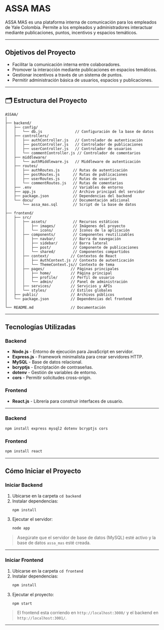 # ASSA MAS

ASSA MAS es una plataforma interna de comunicación para los empleados de Yale Colombia. Permite a los empleados y administradores interactuar mediante publicaciones, puntos, incentivos y espacios temáticos.

---

## Objetivos del Proyecto

- Facilitar la comunicación interna entre colaboradores.
- Promover la interacción mediante publicaciones en espacios temáticos.
- Gestionar incentivos a través de un sistema de puntos.
- Permitir administración básica de usuarios, espacios y publicaciones.

---
## 🗂️ Estructura del Proyecto

```plaintext
ASSAA/
│
├── backend/
│   ├── config/
│   │   └── db.js               // Configuración de la base de datos
│   ├── controllers/
│   │   ├── authController.js   // Controlador de autenticación
│   │   ├── postController.js   // Controlador de publicaciones
│   │   ├── userController.js   // Controlador de usuarios
│   │   └── commentController.js // Controlador de comentarios
│   ├── middleware/
│   │   └── authMiddleware.js   // Middleware de autenticación
│   ├── routes/
│   │   ├── authRoutes.js      // Rutas de autenticación
│   │   ├── postRoutes.js      // Rutas de publicaciones
│   │   ├── userRoutes.js      // Rutas de usuarios
│   │   └── commentRoutes.js   // Rutas de comentarios
│   ├── .env                   // Variables de entorno
│   ├── app.js                 // Archivo principal del servidor
│   ├── package.json           // Dependencias del backend
│   └── docu/                  // Documentación adicional
│       └── assa_mas.sql       // Script de la base de datos
│
├── frontend/
│   ├── src/
│   │   ├── assets/            // Recursos estáticos
│   │   │   ├── images/        // Imágenes del proyecto
│   │   │   └── icons/         // Iconos de la aplicación
│   │   ├── components/        // Componentes reutilizables
│   │   │   ├── navbar/        // Barra de navegación
│   │   │   ├── sidebar/       // Barra lateral
│   │   │   ├── post/          // Componente de publicaciones
│   │   │   └── shared/        // Componentes compartidos
│   │   ├── context/          // Contextos de React
│   │   │   ├── AuthContext.js // Contexto de autenticación
│   │   │   └── ThemeContext.js// Contexto de tema
│   │   ├── pages/            // Páginas principales
│   │   │   ├── home/         // Página principal
│   │   │   ├── profile/      // Perfil de usuario
│   │   │   └── admin/        // Panel de administración
│   │   ├── services/         // Servicios y APIs
│   │   └── styles/           // Estilos globales
│   ├── public/               // Archivos públicos
│   └── package.json          // Dependencias del frontend
│
└── README.md                 // Documentación 
```
---

## Tecnologías Utilizadas

### Backend
- **Node.js** - Entorno de ejecución para JavaScript en servidor.
- **Express.js** - Framework minimalista para crear servidores HTTP.
- **MySQL** - Base de datos relacional.
- **bcryptjs** - Encriptación de contraseñas.
- **dotenv** - Gestión de variables de entorno.
- **cors** - Permitir solicitudes cross-origin.

### Frontend
- **React.js** - Librería para construir interfaces de usuario.
---

### Backend
```bash
npm install express mysql2 dotenv bcryptjs cors
```

### Frontend
```bash
npm install react
```

---

##  Cómo Iniciar el Proyecto

### Iniciar Backend

1. Ubicarse en la carpeta `cd backend`
2. Instalar dependencias:
    ```bash
    npm install
    ```
3. Ejecutar el servidor:
    ```bash
    node app
    ```

> Asegúrate que el servidor de base de datos (MySQL) esté activo y la base de datos `assa_mas` esté creada.

---

### Iniciar Frontend

1. Ubicarse en la carpeta `cd frontend`
2. Instalar dependencias:
    ```bash
    npm install
    ```
3. Ejecutar el proyecto:
    ```bash
    npm start
    ```

> El frontend esta corriendo en `http://localhost:3000/` y el backend en `http://localhost:3001/`.

---
